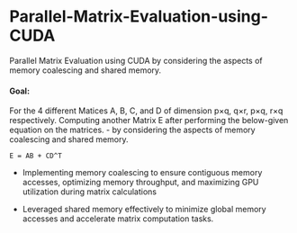 # Parallel-Matrix-Evaluation-using-CUDA
Parallel Matrix Evaluation using CUDA by considering the aspects of memory coalescing and shared memory.


#### Goal:
For the 4 different Matices A, B, C, and D of dimension p×q, q×r, p×q, r×q respectively. Computing another Matrix E after performing the below-given equation on the matrices. - by considering the aspects of memory coalescing and shared memory.

<kbd>
<div class="my-section" style= border: 1px solid #e1e4e8; "background-color: #f1f1f1; padding: 10px;">

    E = AB + CD^T 

</div>
</kbd>



* Implementing memory coalescing to ensure contiguous memory accesses, optimizing memory throughput, and maximizing
GPU utilization during matrix calculations

* Leveraged shared memory effectively to minimize global memory accesses and accelerate matrix computation tasks.
